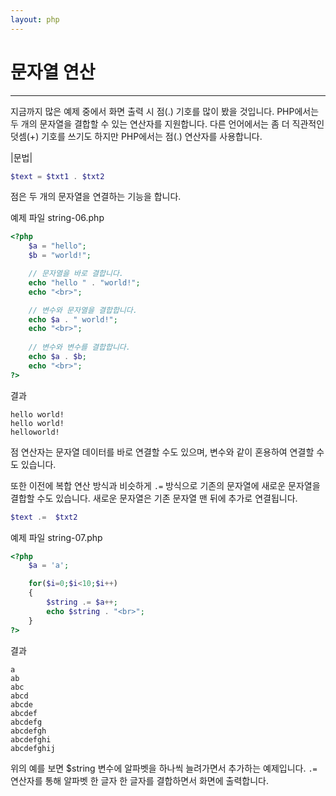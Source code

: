 ```yaml
---
layout: php
---
```


# 문자열 연산
---

지금까지 많은 예제 중에서 화면 출력 시 점(.) 기호를 많이 봤을 것입니다. PHP에서는 두 개의 문자열을 결합할 수 있는 연산자를 지원합니다. 다른 언어에서는 좀 더 직관적인 덧셈(+) 기호를 쓰기도 하지만 PHP에서는 점(.) 연산자를 사용합니다.  

|문법|
```php
$text = $txt1 . $txt2 
```

점은 두 개의 문자열을 연결하는 기능을 합니다.  

예제 파일 string-06.php
```php
<?php
	$a = "hello";
	$b = "world!";

	// 문자열을 바로 결합니다.
	echo "hello " . "world!";
	echo "<br>";

	// 변수와 문자열을 결합합니다.
	echo $a . " world!";
	echo "<br>";
	
	// 변수와 변수를 결합합니다.
	echo $a . $b;
	echo "<br>";
?>
```

결과
```
hello world!
hello world!
helloworld!
```

점 연산자는 문자열 데이터를 바로 연결할 수도 있으며, 변수와 같이 혼용하여 연결할 수도 있습니다.  

또한 이전에 복합 연산 방식과 비슷하게 `.=` 방식으로 기존의 문자열에 새로운 문자열을 결합할 수도 있습니다. 새로운 문자열은 기존 문자열 맨 뒤에 추가로 연결됩니다.  

```php
$text .=  $txt2 
```

예제 파일 string-07.php
```php
<?php	
	$a = 'a';

	for($i=0;$i<10;$i++)
	{
		$string .= $a++;
		echo $string . "<br>";
	}
?>
```

결과
```
a
ab
abc
abcd
abcde
abcdef
abcdefg
abcdefgh
abcdefghi
abcdefghij
```

위의 예를 보면 $string 변수에 알파벳을 하나씩 늘려가면서 추가하는 예제입니다. 
`.=` 연산자를 통해 알파벳 한 글자 한 글자를 결합하면서 화면에 출력합니다.  

<br><br>